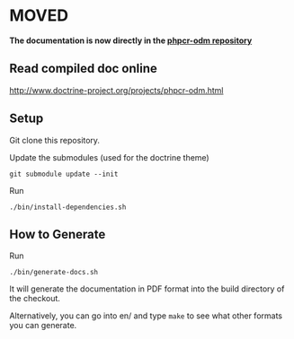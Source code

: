 # MOVED

**The documentation is now directly in the [phpcr-odm repository](https://github.com/doctrine/phpcr-odm)**

## Read compiled doc online

http://www.doctrine-project.org/projects/phpcr-odm.html

## Setup

Git clone this repository.

Update the submodules (used for the doctrine theme)

    git submodule update --init

Run

    ./bin/install-dependencies.sh

## How to Generate

Run

    ./bin/generate-docs.sh

It will generate the documentation in PDF format into the build directory of the checkout.

Alternatively, you can go into en/ and type `make` to see what other formats you can generate.
